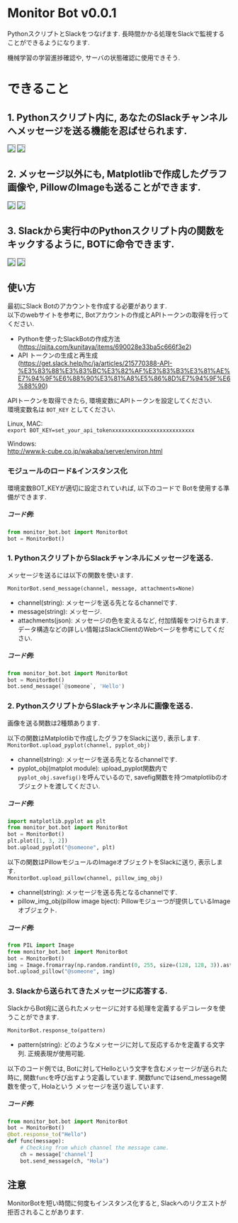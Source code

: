 # Monitor Bot v0.0.1

PythonスクリプトとSlackをつなげます.
長時間かかる処理をSlackで監視することができるようになります.

機械学習の学習進捗確認や, サーバの状態確認に使用できそう.

# できること

## 1. Pythonスクリプト内に, あなたのSlackチャンネルへメッセージを送る機能を忍ばせられます.
<img src="static/m1.png" style="border: solid 1px gray">
<img src="static/m2.png" style="border: solid 1px gray">

## 2. メッセージ以外にも, Matplotlibで作成したグラフ画像や, PillowのImageも送ることができます.
<img src="static/m3.png" style="border: solid 1px gray">
<img src="static/m4.png" style="border: solid 1px gray">

## 3. Slackから実行中のPythonスクリプト内の関数をキックするように, BOTに命令できます.
<img src="static/m5.png" style="border: solid 1px gray">
<img src="static/m6.png" style="border: solid 1px gray">


## 使い方
最初にSlack Botのアカウントを作成する必要があります.  
以下のwebサイトを参考に, Botアカウントの作成とAPIトークンの取得を行ってください.

- Pythonを使ったSlackBotの作成方法(https://qiita.com/kunitaya/items/690028e33ba5c666f3e2)
- API トークンの生成と再生成(https://get.slack.help/hc/ja/articles/215770388-API-%E3%83%88%E3%83%BC%E3%82%AF%E3%83%B3%E3%81%AE%E7%94%9F%E6%88%90%E3%81%A8%E5%86%8D%E7%94%9F%E6%88%90)

APIトークンを取得できたら, 環境変数にAPIトークンを設定してください.  
環境変数名は `BOT_KEY` としてください.

Linux, MAC:  
`export BOT_KEY=set_your_api_tokenxxxxxxxxxxxxxxxxxxxxxxxxxx`

Windows:  
http://www.k-cube.co.jp/wakaba/server/environ.html

### モジュールのロード&インスタンス化
環境変数BOT_KEYが適切に設定されていれば, 以下のコードで
Botを使用する準備ができます.

##### コード例:
```python
from monitor_bot.bot import MonitorBot
bot = MonitorBot()
```

### 1. PythonスクリプトからSlackチャンネルにメッセージを送る.
メッセージを送るには以下の関数を使います.

```MonitorBot.send_message(channel, message, attachments=None)```

- channel(string): メッセージを送る先となるchannelです.
- message(string): メッセージ.
- attachments(json): メッセージの色を変えるなど, 付加情報をつけられます. データ構造などの詳しい情報はSlackClientのWebページを参考にしてください.

##### コード例:
```python
from monitor_bot.bot import MonitorBot
bot = MonitorBot()
bot.send_message(`@someone`, 'Hello')
```

### 2. PythonスクリプトからSlackチャンネルに画像を送る.
画像を送る関数は2種類あります.

以下の関数はMatplotlibで作成したグラフをSlackに送り, 表示します.  
```MonitorBot.upload_pyplot(channel, pyplot_obj)```

- channel(string): メッセージを送る先となるchannelです.
- pyplot_obj(matplot module): upload_pyplot関数内で`pyplot_obj.savefig()`を呼んでいるので, savefig関数を持つmatplotlibのオブジェクトを渡してください.

##### コード例:
```python
import matplotlib.pyplot as plt
from monitor_bot.bot import MonitorBot
bot = MonitorBot()
plt.plot([1, 3, 2])
bot.upload_pyplot("@someone", plt)
```


以下の関数はPillowモジュールのImageオブジェクトをSlackに送り, 表示します.  
```MonitorBot.upload_pillow(channel, pillow_img_obj)```
- channel(string): メッセージを送る先となるchannelです.
- pillow_img_obj(pillow image bject): Pillowモジューつが提供しているImageオブジェクト.


##### コード例:
```python
from PIL import Image
from monitor_bot.bot import MonitorBot
bot = MonitorBot()
img = Image.fromarray(np.random.randint(0, 255, size=(128, 128, 3)).astype(np.uint8))
bot.upload_pillow("@someone", img)
```

### 3. Slackから送られてきたメッセージに応答する.
SlackからBot宛に送られたメッセージに対する処理を定義するデコレータを使うことができます.

``` MonitorBot.response_to(pattern) ```

- pattern(string): どのようなメッセージに対して反応するかを定義する文字列. 正規表現が使用可能.

以下のコード例では, Botに対してHelloという文字を含むメッセージが送られた時に, 
関数`func`を呼び出すよう定義しています. 関数funcではsend_message関数を使って, Holaという
メッセージを送り返しています.

##### コード例:

```python
from monitor_bot.bot import MonitorBot
bot = MonitorBot()
@bot.response_to("Hello")
def func(message):
    # Checking from which channel the message came.
    ch = message['channel']
    bot.send_message(ch, "Hola")
```

## 注意
MonitorBotを短い時間に何度もインスタンス化すると, Slackへのリクエストが拒否されることがあります.
